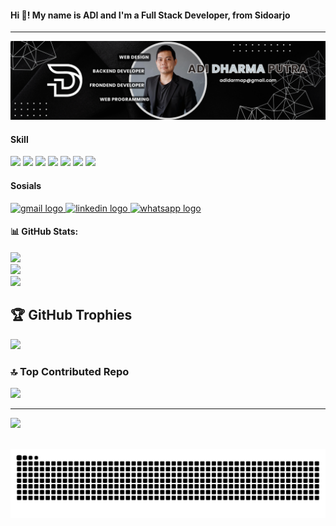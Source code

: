 #### Hi 👋! My name is ADI and I'm a Full Stack Developer, from Sidoarjo
---

![ADI BACKDROP](img/backdrop.png)

#### Skill

<img src="https://img.shields.io/badge/Laravel-FF2D20?style=for-the-badge&logo=laravel&logoColor=white" />
<img src="https://img.shields.io/badge/livewire-4e56a6?style=for-the-badge&logo=livewire&logoColor=white" />
<img src="https://img.shields.io/badge/Bootstrap-563D7C?style=for-the-badge&logo=bootstrap&logoColor=white" />
<img src="https://img.shields.io/badge/Tailwind_CSS-38B2AC?style=for-the-badge&logo=tailwind-css&logoColor=white" />
<img src="https://img.shields.io/badge/CSS3-1572B6?style=for-the-badge&logo=css3&logoColor=white" />
<img src="https://img.shields.io/badge/HTML5-E34F26?style=for-the-badge&logo=html5&logoColor=white" />
<img src="https://img.shields.io/badge/JavaScript-323330?style=for-the-badge&logo=javascript&logoColor=F7DF1E" />
</div>

#### Sosials

<div align="left">
  <a href="adidarmap@gmail.com" target="_blank">
    <img src="https://img.shields.io/static/v1?message=Gmail&logo=gmail&label=&color=D14836&logoColor=white&labelColor=&style=for-the-badge" height="35" alt="gmail logo"  />
  </a>
  <a href="https://www.linkedin.com/in/adidarmap/" target="_blank">
    <img src="https://img.shields.io/static/v1?message=LinkedIn&logo=linkedin&label=&color=0077B5&logoColor=white&labelColor=&style=for-the-badge" height="35" alt="linkedin logo"  />
  </a>
  <a href="https://wa.me/+6281355643587" target="_blank">
    <img src="https://img.shields.io/static/v1?message=Whatsapp&logo=whatsapp&label=&color=25D366&logoColor=white&labelColor=&style=for-the-badge" height="35" alt="whatsapp logo"  />
  </a>
</div>

#### 📊 GitHub Stats:
![](https://github-readme-stats.vercel.app/api?username=adidarma24&theme=dark&hide_border=false&include_all_commits=false&count_private=false)<br/>
![](https://nirzak-streak-stats.vercel.app/?user=adidarma24&theme=dark&hide_border=false)<br/>
![](https://github-readme-stats.vercel.app/api/top-langs/?username=adidarma24&theme=dark&hide_border=false&include_all_commits=false&count_private=false&layout=compact)

## 🏆 GitHub Trophies
![](https://github-profile-trophy.vercel.app/?username=adidarma24&theme=radical&no-frame=false&no-bg=true&margin-w=4)

### 🔝 Top Contributed Repo
![](https://github-contributor-stats.vercel.app/api?username=adidarma24&limit=5&theme=dark&combine_all_yearly_contributions=true)

---
[![](https://visitcount.itsvg.in/api?id=adidarma24&icon=0&color=0)](https://visitcount.itsvg.in)

<!-- Proudly created with GPRM ( https://gprm.itsvg.in ) -->

<br clear="both">

<img src="https://raw.githubusercontent.com/adidarma24/adidarma24/output/snake.svg" alt="Snake animation" />
